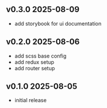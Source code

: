 ## v0.3.0 2025-08-09

- add storybook for ui documentation

## v0.2.0 2025-08-06

- add scss base config
- add redux setup
- add router setup

## v0.1.0 2025-08-05

- initial release
